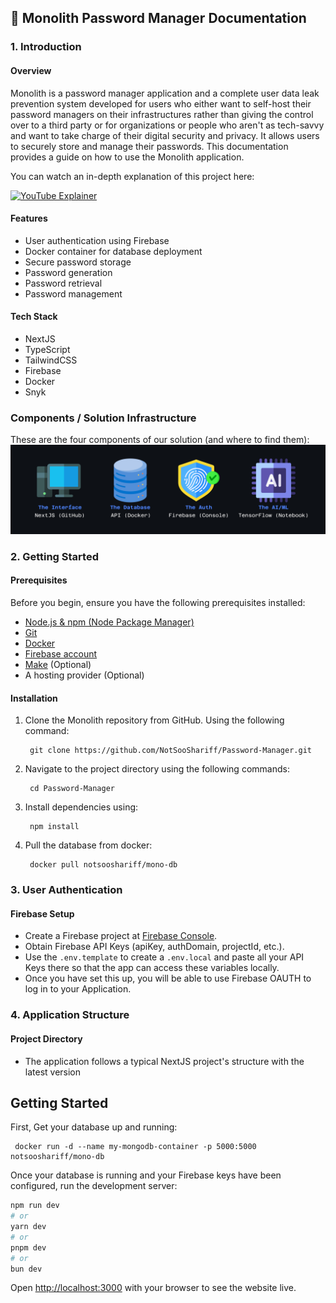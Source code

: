 ## 🔐 Monolith Password Manager Documentation

### 1. Introduction

#### Overview
Monolith is a password manager application and a complete user data leak prevention system developed for users who either want to self-host their password managers on their infrastructures rather than giving the control over to a third party or for organizations or people who aren't as tech-savvy and want to take charge of their digital security and privacy. It allows users to securely store and manage their passwords. This documentation provides a guide on how to use the Monolith application.

You can watch an in-depth explanation of this project here:

[![YouTube Explainer](https://img.youtube.com/vi/Tbqcxu5fYGg/0.jpg)](https://www.youtube.com/watch?v=Tbqcxu5fYGg)


#### Features
- User authentication using Firebase
- Docker container for database deployment
- Secure password storage
- Password generation
- Password retrieval
- Password management

#### Tech Stack
- NextJS
- TypeScript
- TailwindCSS
- Firebase
- Docker
- Snyk

### Components / Solution Infrastructure

These are the four components of our solution (and where to find them):
![Schematic](public/solution-infrastructures.png)


### 2. Getting Started

#### Prerequisites
Before you begin, ensure you have the following prerequisites installed:
- [Node.js & npm (Node Package Manager)](https://nodejs.org/en/download)
- [Git](https://git-scm.com/downloads)
- [Docker](https://docs.docker.com/desktop/install/windows-install/) 
- [Firebase account](https://console.firebase.google.com/)
- [Make](https://gnuwin32.sourceforge.net/packages/make.htm) (Optional) 
- A hosting provider (Optional)
  

#### Installation
1. Clone the Monolith repository from GitHub. Using the following command:
   ```
    git clone https://github.com/NotSooShariff/Password-Manager.git
   ```
2. Navigate to the project directory using the following commands:
   ```
    cd Password-Manager
    ```
3. Install dependencies using:
   ```
    npm install
    ```
4. Pull the database from docker:
   ```
    docker pull notsooshariff/mono-db
    ```

### 3. User Authentication

#### Firebase Setup
- Create a Firebase project at [Firebase Console](https://console.firebase.google.com/).
- Obtain Firebase API Keys (apiKey, authDomain, projectId, etc.).
- Use the `.env.template` to create a `.env.local` and paste all your API Keys there so that the app can access these variables locally. 
- Once you have set this up, you will be able to use Firebase OAUTH to log in to your Application.

### 4. Application Structure

#### Project Directory
-  The application follows a typical NextJS project's structure with the latest version 

## Getting Started

First, Get your database up and running:
```
 docker run -d --name my-mongodb-container -p 5000:5000 notsooshariff/mono-db
```

Once your database is running and your Firebase keys have been configured, run the development server:

```bash
npm run dev
# or
yarn dev
# or
pnpm dev
# or
bun dev
```

Open [http://localhost:3000](http://localhost:3000) with your browser to see the website live.

